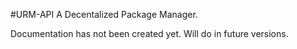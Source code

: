 #URM-API
A Decentalized Package Manager.

Documentation has not been created yet. Will do in future versions.